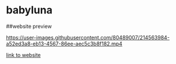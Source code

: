 # babyluna


##website preview

https://user-images.githubusercontent.com/80489007/214563984-a52ed3a8-eb13-4567-86ee-aec5c3b8f182.mp4

[link to website](https://cozy-tulumba-498921.netlify.app/)
